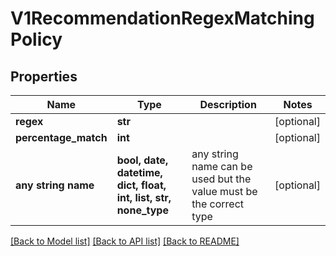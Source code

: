 # V1RecommendationRegexMatchingPolicy


## Properties
Name | Type | Description | Notes
------------ | ------------- | ------------- | -------------
**regex** | **str** |  | [optional] 
**percentage_match** | **int** |  | [optional] 
**any string name** | **bool, date, datetime, dict, float, int, list, str, none_type** | any string name can be used but the value must be the correct type | [optional]

[[Back to Model list]](../README.md#documentation-for-models) [[Back to API list]](../README.md#documentation-for-api-endpoints) [[Back to README]](../README.md)


